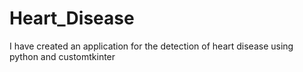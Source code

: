 # Heart_Disease
I have created an application for the detection of heart disease using python and customtkinter
